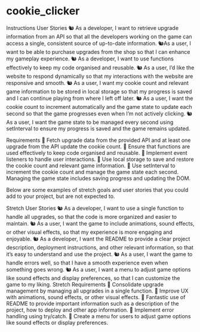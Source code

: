 # cookie_clicker
Instructions
User Stories
🐿️ As a developer, I want to retrieve upgrade information from an API so that all the developers working on the game can access a single, consistent source of up-to-date information.
🐿️As a user, I want to be able to purchase upgrades from the shop so that I can enhance my gameplay experience.
🐿️ As a developer, I want to use functions effectively to keep my code organised and reusable.
🐿️ As a user, I’d like the website to respond dynamically so that my interactions with the website are responsive and smooth.
🐿️ As a user, I want my cookie count and relevant game information to be stored in local storage so that my progress is saved and I can continue playing from where I left off later.
🐿️ As a user, I want the cookie count to increment automatically and the game state to update each second so that the game progresses even when I’m not actively clicking.
🐿️ As a user, I want the game state to be managed every second using setInterval to ensure my progress is saved and the game remains updated.

Requirements
🎯 Fetch upgrade data from the provided API and at least one upgrade from the API update the cookie count.
🎯 Ensure that functions are used effectively to keep code organised and reusable.
🎯 Implement event listeners to handle user interactions.
🎯 Use local storage to save and restore the cookie count and relevant game information.
🎯 Use setInterval to increment the cookie count and manage the game state each second.
Managing the game state includes saving progress and updating the DOM.


Below are some examples of stretch goals and user stories that you could add to your project, but are not expected to.

Stretch User Stories
🐿️ As a developer, I want to use a single function to handle all upgrades, so that the code is more organized and easier to maintain.
🐿️ As a user, I want the game to include animations, sound effects, or other visual effects, so that my experience is more engaging and enjoyable.
🐿️ As a developer, I want the README to provide a clear project description, deployment instructions, and other relevant information, so that it’s easy to understand and use the project.
🐿️ As a user, I want the game to handle errors well, so that I have a smooth experience even when something goes wrong.
🐿️ As a user, I want a menu to adjust game options like sound effects and display preferences, so that I can customize the game to my liking.
Stretch Requirements
🏹 Consolidate upgrade management by managing all upgrades in a single function.
🏹 Improve UX with animations, sound effects, or other visual effects.
🏹 Fantastic use of README to provide important information such as a description of the project, how to deploy and other app information.
🏹 Implement error handling using try/catch.
🏹 Create a menu for users to adjust game options like sound effects or display preferences.
